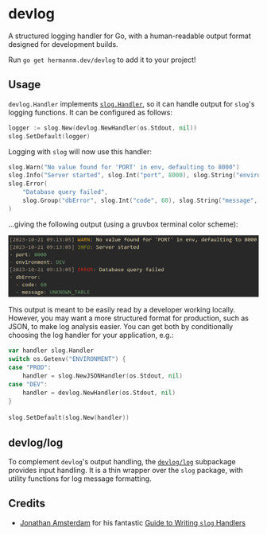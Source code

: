# devlog

A structured logging handler for Go, with a human-readable output format designed for development
builds.

Run `go get hermannm.dev/devlog` to add it to your project!

## Usage

`devlog.Handler` implements [`slog.Handler`](https://pkg.go.dev/log/slog#Handler), so it can handle
output for `slog`'s logging functions. It can be configured as follows:

```go
logger := slog.New(devlog.NewHandler(os.Stdout, nil))
slog.SetDefault(logger)
```

Logging with `slog` will now use this handler:

```go
slog.Warn("No value found for 'PORT' in env, defaulting to 8000")
slog.Info("Server started", slog.Int("port", 8000), slog.String("environment", "DEV"))
slog.Error(
	"Database query failed",
	slog.Group("dbError", slog.Int("code", 60), slog.String("message", "UNKNOWN_TABLE")),
)
```

...giving the following output (using a gruvbox terminal color scheme):

![Screenshot of 3 log messages in a terminal](https://github.com/hermannm/devlog/blob/assets/devlog-example-output.png?raw=true)

This output is meant to be easily read by a developer working locally. However, you may want a more
structured format for production, such as JSON, to make log analysis easier. You can get both by
conditionally choosing the log handler for your application, e.g.:

```go
var handler slog.Handler
switch os.Getenv("ENVIRONMENT") {
case "PROD":
	handler = slog.NewJSONHandler(os.Stdout, nil)
case "DEV":
	handler = devlog.NewHandler(os.Stdout, nil)
}

slog.SetDefault(slog.New(handler))
```

## devlog/log

To complement `devlog`'s output handling, the [`devlog/log`](https://pkg.go.dev/hermannm.dev/devlog)
subpackage provides input handling. It is a thin wrapper over the `slog` package, with utility
functions for log message formatting.

## Credits

- [Jonathan Amsterdam](https://github.com/jba) for his fantastic [Guide to Writing `slog` Handlers](https://github.com/golang/example/blob/1d6d2400d4027025cb8edc86a139c9c581d672f7/slog-handler-guide/README.md)
